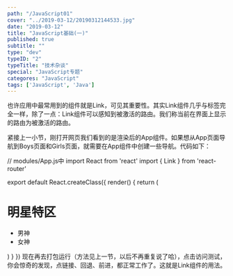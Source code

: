 ```yaml
---
path: "/JavaScript01"
cover: "../2019-03-12/20190312144533.jpg"
date: "2019-03-12"
title: "JavaScript基础(一)"
published: true
subtitle: ""
type: "dev"
typeID: "2"
typeTitle: "技术杂谈"
special: "JavaScript专题"
categores: "JavaScript"
tags: ['JavaScript', 'Java']
---
```


也许应用中最常用到的组件就是Link，可见其重要性。其实Link组件几乎与<a>标签完全一样，除了一点：Link组件可以感知到被激活的路由。我们称当前在界面上显示的路由为被激活的路由。

紧接上一小节，刚打开网页我们看到的是渲染后的App组件。如果想从App页面导航到Boys页面和Girls页面，就需要在App组件中创建一些导航。代码如下：

// modules/App.js中
import React from 'react'
import { Link } from 'react-router'

export default React.createClass({
  render() {
    return (
      <div>
        <h1>明星特区</h1>
        <ul role="nav">
          <li><Link to="/boys">男神</li>
          <li><Link to="/girls">女神</li>
        </ul>
      </div>
    )
  }
})
现在再去打包运行（方法见上一节，以后不再重复说了哈），点击访问测试，你会惊奇的发现，点链接、回退、前进，都正常工作了。这就是Link组件的用法。
